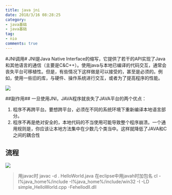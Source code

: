 ```yaml
---
title: java jni
date: 2018/3/16 08:28:25
category:
- java基础
- java基础
tag:
- nio 
comments: true  
---
```


#JNI调用#
JNI是Java Native Interface的缩写，它提供了若干的API实现了Java和其他语言的通信（主要是C&C++）。使用java与本地已编译的代码交互，通常会丧失平台可移植性。但是，有些情况下这样做是可以接受的，甚至是必须的。例如，使用一些旧的库，与硬件、操作系统进行交互，或者为了提高程序的性能。

![](http://i.imgur.com/PBIlev4.png)

##副作用##
一旦使用JNI，JAVA程序就丧失了JAVA平台的两个优点：

1. 程序不再跨平台。要想跨平台，必须在不同的系统环境下重新编译本地语言部分。
2. 程序不再是绝对安全的，本地代码的不当使用可能导致整个程序崩溃。一个通用规则是，你应该让本地方法集中在少数几个类当中。这样就降低了JAVA和C之间的耦合性

## 流程 ##
![](http://images.cnblogs.com/cnblogs_com/hibraincol/201105/201105140840274898.png)

>用javac时 javac -d . HelloWorld.java
>在eclipse中用javah时加包名
>cl -I%java_home%/include -I%java_home%/include/win32 -I -LD simple_HelloWorld.cpp -Fehellodll.dll




